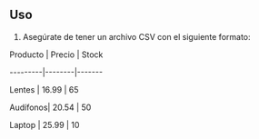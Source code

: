 ## Uso
1. Asegúrate de tener un archivo CSV con el siguiente formato:

Producto | Precio | Stock

---------|--------|-------

Lentes   | 16.99  | 65

Audífonos| 20.54  | 50

Laptop   | 25.99  | 10
